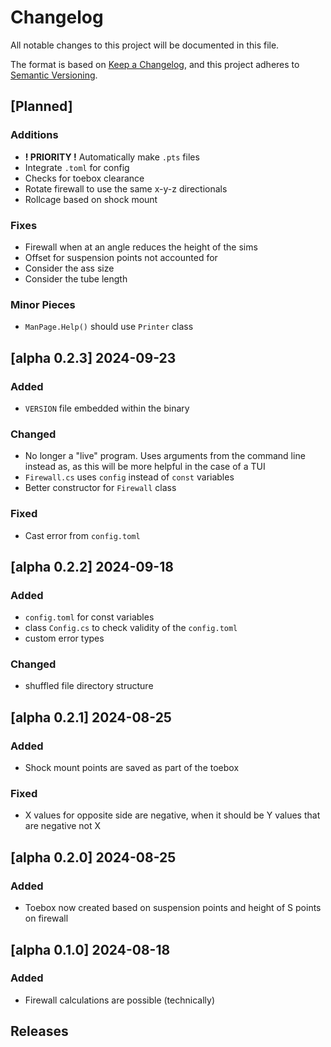 # Changelog

All notable changes to this project will be documented in this file.

The format is based on [Keep a Changelog](https://keepachangelog.com/en/1.1.0/),
and this project adheres to [Semantic Versioning](https://semver.org/spec/v2.0.0.html).

## [Planned]
### Additions
- **! PRIORITY !** Automatically make `.pts` files
- Integrate `.toml` for config
- Checks for toebox clearance
- Rotate firewall to use the same x-y-z directionals
- Rollcage based on shock mount

### Fixes
- Firewall when at an angle reduces the height of the sims
- Offset for suspension points not accounted for
- Consider the ass size
- Consider the tube length

### Minor Pieces
- `ManPage.Help()` should use `Printer` class

## [alpha 0.2.3] 2024-09-23
### Added
- `VERSION` file embedded within the binary
### Changed
- No longer a "live" program. Uses arguments from the command line instead as, as this will be more helpful in the case of a TUI
- `Firewall.cs` uses `config` instead of `const` variables
- Better constructor for `Firewall` class
### Fixed
- Cast error from `config.toml`

## [alpha 0.2.2] 2024-09-18
### Added
- `config.toml` for const variables
- class `Config.cs` to check validity of the `config.toml`
- custom error types
### Changed
- shuffled file directory structure

## [alpha 0.2.1] 2024-08-25
### Added
- Shock mount points are saved as part of the toebox
### Fixed
- X values for opposite side are negative, when it should be Y values that are negative not X

## [alpha 0.2.0] 2024-08-25
### Added
- Toebox now created based on suspension points and height of S points on firewall

## [alpha 0.1.0] 2024-08-18
### Added
- Firewall calculations are possible (technically)

## Releases
[0.0.1]: https://github.com/shermanhlc/auto-chassis/releases/tag/v0.1.0-alpha
